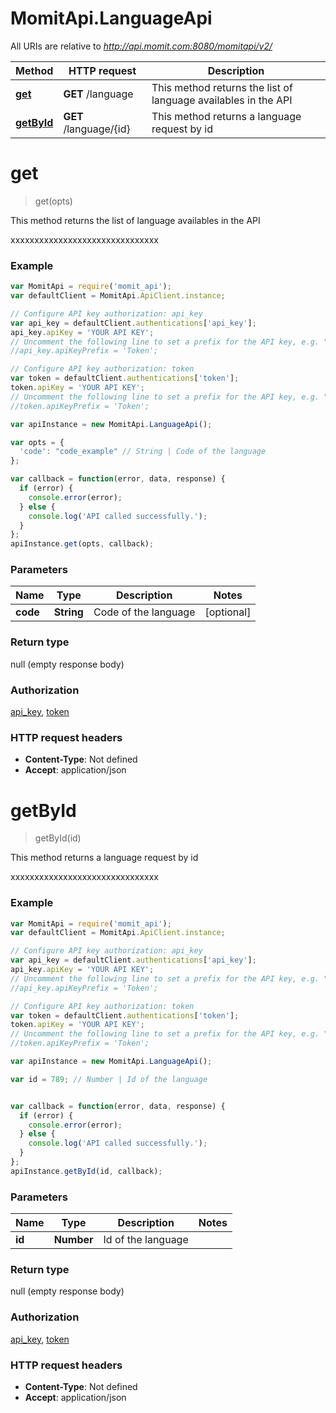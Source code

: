 # MomitApi.LanguageApi

All URIs are relative to *http://api.momit.com:8080/momitapi/v2/*

Method | HTTP request | Description
------------- | ------------- | -------------
[**get**](LanguageApi.md#get) | **GET** /language | This method returns the list of language availables in the API
[**getById**](LanguageApi.md#getById) | **GET** /language/{id} | This method returns a language request by id


<a name="get"></a>
# **get**
> get(opts)

This method returns the list of language availables in the API

xxxxxxxxxxxxxxxxxxxxxxxxxxxxxxx

### Example
```javascript
var MomitApi = require('momit_api');
var defaultClient = MomitApi.ApiClient.instance;

// Configure API key authorization: api_key
var api_key = defaultClient.authentications['api_key'];
api_key.apiKey = 'YOUR API KEY';
// Uncomment the following line to set a prefix for the API key, e.g. "Token" (defaults to null)
//api_key.apiKeyPrefix = 'Token';

// Configure API key authorization: token
var token = defaultClient.authentications['token'];
token.apiKey = 'YOUR API KEY';
// Uncomment the following line to set a prefix for the API key, e.g. "Token" (defaults to null)
//token.apiKeyPrefix = 'Token';

var apiInstance = new MomitApi.LanguageApi();

var opts = { 
  'code': "code_example" // String | Code of the language
};

var callback = function(error, data, response) {
  if (error) {
    console.error(error);
  } else {
    console.log('API called successfully.');
  }
};
apiInstance.get(opts, callback);
```

### Parameters

Name | Type | Description  | Notes
------------- | ------------- | ------------- | -------------
 **code** | **String**| Code of the language | [optional] 

### Return type

null (empty response body)

### Authorization

[api_key](../README.md#api_key), [token](../README.md#token)

### HTTP request headers

 - **Content-Type**: Not defined
 - **Accept**: application/json

<a name="getById"></a>
# **getById**
> getById(id)

This method returns a language request by id

xxxxxxxxxxxxxxxxxxxxxxxxxxxxxxx

### Example
```javascript
var MomitApi = require('momit_api');
var defaultClient = MomitApi.ApiClient.instance;

// Configure API key authorization: api_key
var api_key = defaultClient.authentications['api_key'];
api_key.apiKey = 'YOUR API KEY';
// Uncomment the following line to set a prefix for the API key, e.g. "Token" (defaults to null)
//api_key.apiKeyPrefix = 'Token';

// Configure API key authorization: token
var token = defaultClient.authentications['token'];
token.apiKey = 'YOUR API KEY';
// Uncomment the following line to set a prefix for the API key, e.g. "Token" (defaults to null)
//token.apiKeyPrefix = 'Token';

var apiInstance = new MomitApi.LanguageApi();

var id = 789; // Number | Id of the language 


var callback = function(error, data, response) {
  if (error) {
    console.error(error);
  } else {
    console.log('API called successfully.');
  }
};
apiInstance.getById(id, callback);
```

### Parameters

Name | Type | Description  | Notes
------------- | ------------- | ------------- | -------------
 **id** | **Number**| Id of the language  | 

### Return type

null (empty response body)

### Authorization

[api_key](../README.md#api_key), [token](../README.md#token)

### HTTP request headers

 - **Content-Type**: Not defined
 - **Accept**: application/json

